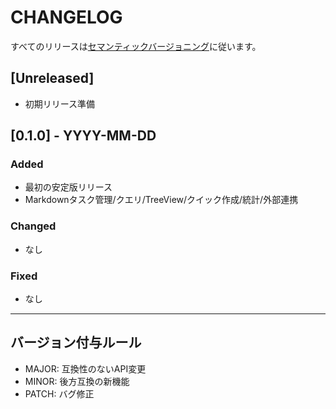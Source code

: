 # CHANGELOG

<!-- Generated by Copilot -->

すべてのリリースは[セマンティックバージョニング](https://semver.org/lang/ja/)に従います。

## [Unreleased]
- 初期リリース準備

## [0.1.0] - YYYY-MM-DD
### Added
- 最初の安定版リリース
- Markdownタスク管理/クエリ/TreeView/クイック作成/統計/外部連携

### Changed
- なし

### Fixed
- なし

---

## バージョン付与ルール
- MAJOR: 互換性のないAPI変更
- MINOR: 後方互換の新機能
- PATCH: バグ修正

